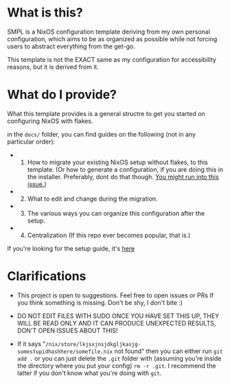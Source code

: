 # What is this?

SMPL is a NixOS configuration template deriving from my own personal configuration, which aims to be as organized as possible while not forcing users to abstract everything from the get-go.

This template is not the EXACT same as my configuration for accessibility reasons, but it is derived from it.

# What do I provide?

What this template provides is a general structre to get you started on configuring NixOS with flakes. 

in the `docs/` folder, you can find guides on the following (not in any particular order):

- 1. How to migrate your existing NixOS setup without flakes, to this template. (Or how to generate a configuration, if you are doing this in the installer. Preferably, dont do that though. [You might run into this issue.](https://github.com/NixOS/nixpkgs/issues/85148))
- 2. What to edit and change during the migration.
- 3. The various ways you can organize this configuration after the setup.
- 4. Centralization (If this repo ever becomes popular, that is.)

If you're looking for the setup guide, it's [here](https://github.com/ardishko/SMPL/blob/master/docs/Setup.md)

# Clarifications

- This project is open to suggestions. Feel free to open issues or PRs If you think something is missing. Don't be shy, I don't bite :)

- DO NOT EDIT FILES WITH SUDO ONCE YOU HAVE SET THIS UP, THEY WILL BE READ ONLY AND IT CAN PRODUCE UNEXPECTED RESULTS, DON'T OPEN ISSUES ABOUT THIS!

- If it says "`/nix/store/lkjsxjnsjdkgljkasjg-somestupidhashhere/somefile.nix` not found" then you can either run `git add .` or you can just delete the `.git` folder with (assuming you're inside the directory where you put your config) `rm -r .git`. I recommend the latter if you don't know what you're doing with `git`.

